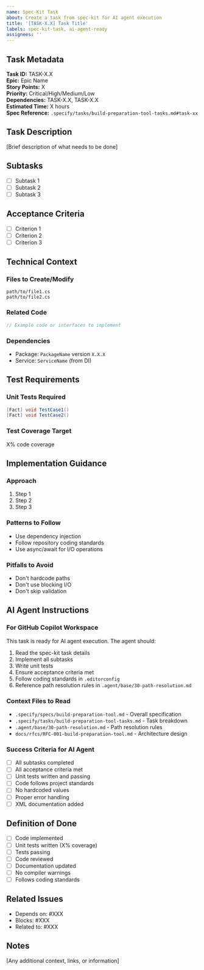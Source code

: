 ```yaml
---
name: Spec-Kit Task
about: Create a task from spec-kit for AI agent execution
title: '[TASK-X.X] Task Title'
labels: spec-kit-task, ai-agent-ready
assignees: ''
---
```


## Task Metadata

**Task ID:** TASK-X.X  
**Epic:** Epic Name  
**Story Points:** X  
**Priority:** Critical/High/Medium/Low  
**Dependencies:** TASK-X.X, TASK-X.X  
**Estimated Time:** X hours  
**Spec Reference:** `.specify/tasks/build-preparation-tool-tasks.md#task-xx`

## Task Description

[Brief description of what needs to be done]

## Subtasks

- [ ] Subtask 1
- [ ] Subtask 2
- [ ] Subtask 3

## Acceptance Criteria

- [ ] Criterion 1
- [ ] Criterion 2
- [ ] Criterion 3

## Technical Context

### Files to Create/Modify

```
path/to/file1.cs
path/to/file2.cs
```

### Related Code

```csharp
// Example code or interfaces to implement
```

### Dependencies

- Package: `PackageName` version `X.X.X`
- Service: `ServiceName` (from DI)

## Test Requirements

### Unit Tests Required

```csharp
[Fact] void TestCase1()
[Fact] void TestCase2()
```

### Test Coverage Target

X% code coverage

## Implementation Guidance

### Approach

1. Step 1
2. Step 2
3. Step 3

### Patterns to Follow

- Use dependency injection
- Follow repository coding standards
- Use async/await for I/O operations

### Pitfalls to Avoid

- Don't hardcode paths
- Don't use blocking I/O
- Don't skip validation

## AI Agent Instructions

### For GitHub Copilot Workspace

This task is ready for AI agent execution. The agent should:

1. Read the spec-kit task details
2. Implement all subtasks
3. Write unit tests
4. Ensure acceptance criteria met
5. Follow coding standards in `.editorconfig`
6. Reference path resolution rules in `.agent/base/30-path-resolution.md`

### Context Files to Read

- `.specify/specs/build-preparation-tool.md` - Overall specification
- `.specify/tasks/build-preparation-tool-tasks.md` - Task breakdown
- `.agent/base/30-path-resolution.md` - Path resolution rules
- `docs/rfcs/RFC-001-build-preparation-tool.md` - Architecture design

### Success Criteria for AI Agent

- [ ] All subtasks completed
- [ ] All acceptance criteria met
- [ ] Unit tests written and passing
- [ ] Code follows project standards
- [ ] No hardcoded values
- [ ] Proper error handling
- [ ] XML documentation added

## Definition of Done

- [ ] Code implemented
- [ ] Unit tests written (X% coverage)
- [ ] Tests passing
- [ ] Code reviewed
- [ ] Documentation updated
- [ ] No compiler warnings
- [ ] Follows coding standards

## Related Issues

- Depends on: #XXX
- Blocks: #XXX
- Related to: #XXX

## Notes

[Any additional context, links, or information]
